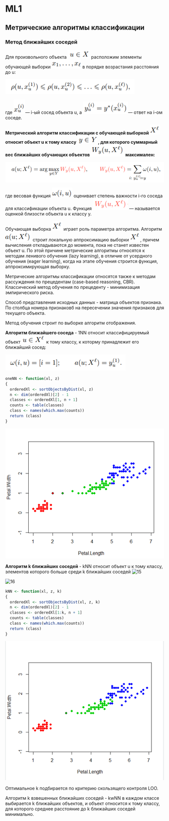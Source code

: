 # ML1

## Метрические алгоритмы классификации

### Метод ближайших соседей

Для произвольного объекта ![1](https://github.com/kristinaovc/ML1/blob/master/images/1.PNG) расположим элементы обучающей выборки ![2](https://github.com/kristinaovc/ML1/blob/master/images/2.PNG) в порядке возрастания расстояния до u:

![3](https://github.com/kristinaovc/ML1/blob/master/images/3.PNG)

где ![4](https://github.com/kristinaovc/ML1/blob/master/images/4.PNG)— i-ый сосед объекта u, а ![5](https://github.com/kristinaovc/ML1/blob/master/images/5.PNG)— ответ на i-ом соседе.

**Метрический алгоритм классификации с обучающей выборкой ![6](https://github.com/kristinaovc/ML1/blob/master/images/6.PNG) относит объект u к тому классу ![7](https://github.com/kristinaovc/ML1/blob/master/images/7.PNG) , для которого суммарный вес ближайших обучающих объектов ![8](https://github.com/kristinaovc/ML1/blob/master/images/8.PNG) максимален:**

 ![9](https://github.com/kristinaovc/ML1/blob/master/images/9.PNG)
 
 где весовая функция ![10](https://github.com/kristinaovc/ML1/blob/master/images/10.PNG) оценивает степень важности i-го соседа для классификации объекта u. Функция ![11](https://github.com/kristinaovc/ML1/blob/master/images/11.PNG) — называется оценкой близости объекта u к классу y.

Обучающая выборка ![6](https://github.com/kristinaovc/ML1/blob/master/images/6.PNG)  играет роль параметра алгоритма. Алгоритм ![12](https://github.com/kristinaovc/ML1/blob/master/images/12.PNG) строит локальную аппроксимацию выборки ![6](https://github.com/kristinaovc/ML1/blob/master/images/6.PNG), причем вычисления откладываются до момента, пока не станет известен объект u. По этой причине метрические алгоритмы относятся к методам ленивого обучения (lazy learning), в отличие от усердного обучения (eager learning), когда на этапе обучения строится функция, аппроксимирующая выборку.

Метрические алгоритмы классификации относятся также к методам рассуждения по прецедентам (case-based reasoning, CBR). Классический метод обучения по прецеденту - минимизация эмпирического риска.

Способ представления исходных данных - матрица объектов признака. По столбца номера признаковб на пересечении значения признаков для текущего объекта.

Метод обучения строит по выборке алгоритм отображения.

**Алгоритм ближайшего соседа** - 1NN относит классифицируемый объект ![13](https://github.com/kristinaovc/ML1/blob/master/images/13.PNG) к тому классу, к которму принадлежит его ближайший сосед:

![14](https://github.com/kristinaovc/ML1/blob/master/images/14.PNG)

```R
oneNN <- function(xl, z)
{
  orderedXl <- sortObjectsByDist(xl, z)
  n <- dim(orderedXl)[2] - 1
  classes <- orderedXl[1, n + 1]
  counts <- table(classes)
  class <- names(which.max(counts))
  return (class)
}
```
![1nn](https://github.com/kristinaovc/ML1/blob/master/1NN.PNG)

**Алгоритм k ближайших соседей** - kNN относит объект u к тому классу, элементов которого больше среди k ближайших соседей ![15](https://github.com/kristinaovc/ML1/blob/master/15.PNG)

![16](https://github.com/kristinaovc/ML1/blob/master/16.PNG)


```R
kNN <- function(xl, z, k)
{
  orderedXl <- sortObjectsByDist(xl, z, k)
  n <- dim(orderedXl)[2] - 1
  classes <- orderedXl[1:k, n + 1]	
  counts <- table(classes)	
  class <- names(which.max(counts))	
  return (class)	
}
```
![knn](https://github.com/kristinaovc/ML1/blob/master/kNN.PNG)

Оптимальное k подбирается по критерию скользящего контроля LOO.

Алгоритм k взвешенных ближайших соседей - kwNN в каждом классе выбирается k ближайших объектов, и объект относится к тому классу, для которого среднее расстояние до k ближайших соседей минимально.
